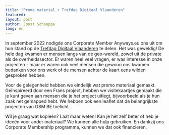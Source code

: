 ```yaml
---
title: "Promo material + Trefdag Digitaal Vlaanderen"
featured:
layout: post
author: Joost Schouppe
lang: en
---
```


In september 2022 nodigde ons Corporate Member Anyways.eu ons uit om hun stand op de [Trefdag Digitaal Vlaanderen](https://www.vlaanderen.be/trefdag-digitaal-vlaanderen) te delen. Het was geweldig! De hele dag kwamen er mensen langs van de geo-wereld, zowel uit de private als de overheidssector. Er waren heel veel vragen, er was interesse in onze projecten - maar er waren ook veel mensen die gewoon ons kwamen bedanken voor ons werk of de mensen achter de kaart eens wilden gesproken hebben.

Voor de gelegenheid hebben we eindelijk wat promo materiaal gemaakt. Geïnspireerd door een Frans project, hebben we visitekaartjes gemaakt die je kunt geven aan mensen die je het project uitlegt, bijvoorbeeld als je hun zaak net gemapped hebt. We hebben ook een leaflet dat de belangrijkste projecten van OSM BE toelicht.

Wil je graag wat kopieën? Laat maar weten! Kan je het zelf beter of heb je ideeën voor ander materiaal? We kunnen alle hulp gebruiken. En dankzij ons Corporate Membership programma, kunnen we dat ook financieren.
